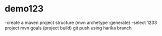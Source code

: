 # demo123
-create a maven project structure (mvn archetype :generate)
-select 1233 project
mvn goals (project build) 
git push using harika branch

